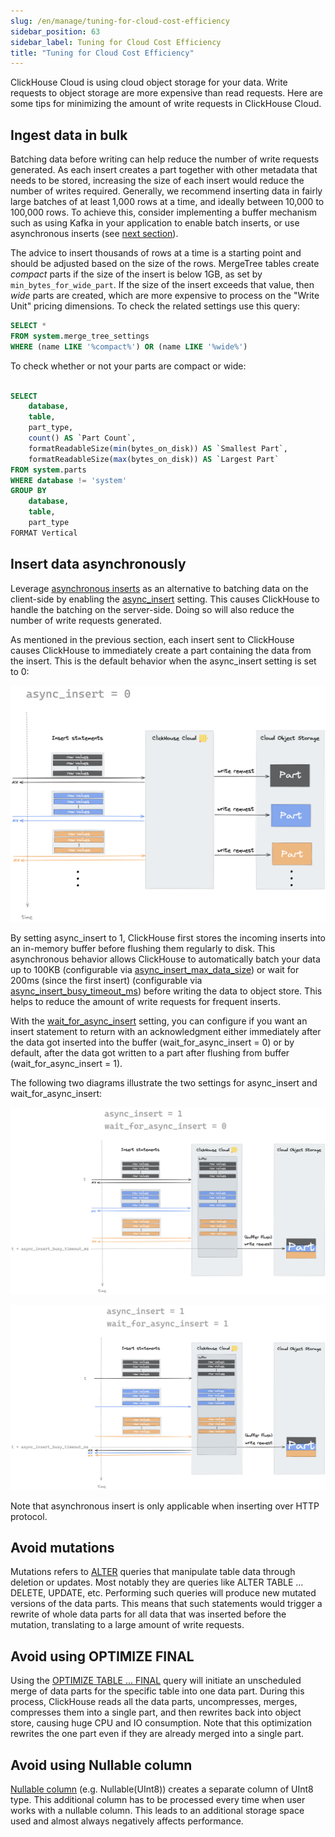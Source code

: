 ```yaml
---
slug: /en/manage/tuning-for-cloud-cost-efficiency
sidebar_position: 63
sidebar_label: Tuning for Cloud Cost Efficiency
title: "Tuning for Cloud Cost Efficiency"
---
```


ClickHouse Cloud is using cloud object storage for your data. Write requests to object storage are more expensive than read requests. Here are some tips for minimizing the amount of write requests in ClickHouse Cloud.

## Ingest data in bulk
Batching data before writing can help reduce the number of write requests generated. As each insert creates a part together with other metadata that needs to be stored, increasing the size of each insert would reduce the number of writes required. Generally, we recommend inserting data in fairly large batches of at least 1,000 rows at a time, and ideally between 10,000 to 100,000 rows. To achieve this, consider implementing a buffer mechanism such as using Kafka in your application to enable batch inserts, or use asynchronous inserts (see [next section](#insert-data-asynchronously)).

The advice to insert thousands of rows at a time is a starting point and should be adjusted based on the size of the rows.  MergeTree tables create *compact* parts if the size of the insert is below 1GB, as set by `min_bytes_for_wide_part`.  If the size of the insert exceeds that value, then *wide* parts are created, which are more expensive to process on the "Write Unit" pricing dimensions.  To check the related settings use this query:
```sql
SELECT *
FROM system.merge_tree_settings
WHERE (name LIKE '%compact%') OR (name LIKE '%wide%')
```
To check whether or not your parts are compact or wide:
```sql

SELECT
    database,
    table,
    part_type,
    count() AS `Part Count`,
    formatReadableSize(min(bytes_on_disk)) AS `Smallest Part`,
    formatReadableSize(max(bytes_on_disk)) AS `Largest Part`
FROM system.parts
WHERE database != 'system'
GROUP BY
    database,
    table,
    part_type
FORMAT Vertical
```

## Insert data asynchronously

Leverage [asynchronous inserts](https://clickhouse.com/blog/click-house-v2111-released) as an alternative to batching data on the client-side by enabling the [async_insert](../operations/settings/settings/#async-insert) setting. This causes ClickHouse to handle the batching on the server-side. Doing so will also reduce the number of write requests generated.

As mentioned in the previous section, each insert sent to ClickHouse causes ClickHouse to immediately create a part containing the data from the insert. 
This is the default behavior when the async_insert setting is set to 0:

![compression block diagram](images/async-01.png)

By setting async_insert to 1, ClickHouse first stores the incoming inserts into an in-memory buffer before flushing them regularly to disk. This asynchronous behavior allows ClickHouse to automatically batch your data up to 100KB (configurable via [async_insert_max_data_size](../operations/settings/settings/#async-insert-max-data-size)) or wait for 200ms (since the first insert) (configurable via [async_insert_busy_timeout_ms](../operations/settings/settings/#async-insert-max-data-size)) before writing the data to object store. This helps to reduce the amount of write requests for frequent inserts.

With the [wait_for_async_insert](../operations/settings/settings/#wait-for-async-insert) setting, you can configure if you want an insert statement to return with an acknowledgment either immediately after the data got inserted into the buffer (wait_for_async_insert = 0) or by default, after the data got written to a part after flushing from buffer (wait_for_async_insert = 1). 

The following two diagrams illustrate the two settings for async_insert and wait_for_async_insert:

![compression block diagram](images/async-02.png)

![compression block diagram](images/async-03.png)

Note that asynchronous insert is only applicable when inserting over HTTP protocol.

## Avoid mutations

Mutations refers to [ALTER](../sql-reference/statements/alter/) queries that manipulate table data through deletion or updates. Most notably they are queries like ALTER TABLE … DELETE, UPDATE, etc. Performing such queries will produce new mutated versions of the data parts. This means that such statements would trigger a rewrite of whole data parts for all data that was inserted before the mutation, translating to a large amount of write requests.

## Avoid using OPTIMIZE FINAL

Using the [OPTIMIZE TABLE ... FINAL](../sql-reference/statements/optimize/) query will initiate an unscheduled merge of data parts for the specific table into one data part. During this process, ClickHouse reads all the data parts, uncompresses, merges, compresses them into a single part, and then rewrites back into object store, causing huge CPU and IO consumption. Note that this optimization rewrites the one part even if they are already merged into a single part.

## Avoid using Nullable column

[Nullable column](../sql-reference/data-types/nullable/) (e.g. Nullable(UInt8)) creates a separate column of UInt8 type. This additional column has to be processed every time when user works with a nullable column. This leads to an additional storage space used and almost always negatively affects performance.
